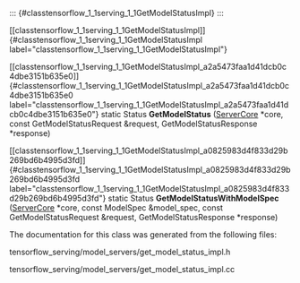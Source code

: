 ::: {#classtensorflow_1_1serving_1_1GetModelStatusImpl}
:::

[\[classtensorflow\_1\_1serving\_1\_1GetModelStatusImpl\]]{#classtensorflow_1_1serving_1_1GetModelStatusImpl
label="classtensorflow_1_1serving_1_1GetModelStatusImpl"}

[\[classtensorflow\_1\_1serving\_1\_1GetModelStatusImpl\_a2a5473faa1d41dcb0c4dbe3151b635e0\]]{#classtensorflow_1_1serving_1_1GetModelStatusImpl_a2a5473faa1d41dcb0c4dbe3151b635e0
label="classtensorflow_1_1serving_1_1GetModelStatusImpl_a2a5473faa1d41dcb0c4dbe3151b635e0"}
static Status **GetModelStatus**
([ServerCore](#classtensorflow_1_1serving_1_1ServerCore) $\ast$core,
const GetModelStatusRequest &request, GetModelStatusResponse
$\ast$response)

[\[classtensorflow\_1\_1serving\_1\_1GetModelStatusImpl\_a0825983d4f833d29b269bd6b4995d3fd\]]{#classtensorflow_1_1serving_1_1GetModelStatusImpl_a0825983d4f833d29b269bd6b4995d3fd
label="classtensorflow_1_1serving_1_1GetModelStatusImpl_a0825983d4f833d29b269bd6b4995d3fd"}
static Status **GetModelStatusWithModelSpec**
([ServerCore](#classtensorflow_1_1serving_1_1ServerCore) $\ast$core,
const ModelSpec &model\_spec, const GetModelStatusRequest &request,
GetModelStatusResponse $\ast$response)

The documentation for this class was generated from the following files:

tensorflow\_serving/model\_servers/get\_model\_status\_impl.h

tensorflow\_serving/model\_servers/get\_model\_status\_impl.cc
